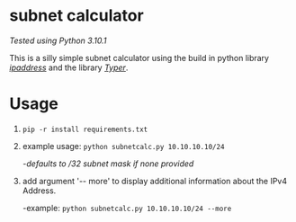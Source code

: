 
# subnet calculator
*Tested using Python 3.10.1*

This is a silly simple subnet calculator using the build in python library *[ipaddress](https://python.readthedocs.io/en/latest/library/ipaddress.html)* and the library
*[Typer](https://typer.tiangolo.com/)*.


# Usage

 1. `pip -r install requirements.txt`
 2.  example usage: `python subnetcalc.py 10.10.10.10/24` 
	 
	 -*defaults to /32 subnet mask if none provided*
 3. add argument '-- more' to display additional information about the IPv4 Address.
	 
	 -example: `python subnetcalc.py 10.10.10.10/24 --more`
